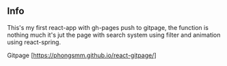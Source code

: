 ## Info

This's my first react-app with gh-pages push to gitpage, the function is nothing much it's jut the page with search system using filter and animation using react-spring.

Gitpage [https://phongsmm.github.io/react-gitpage/]

